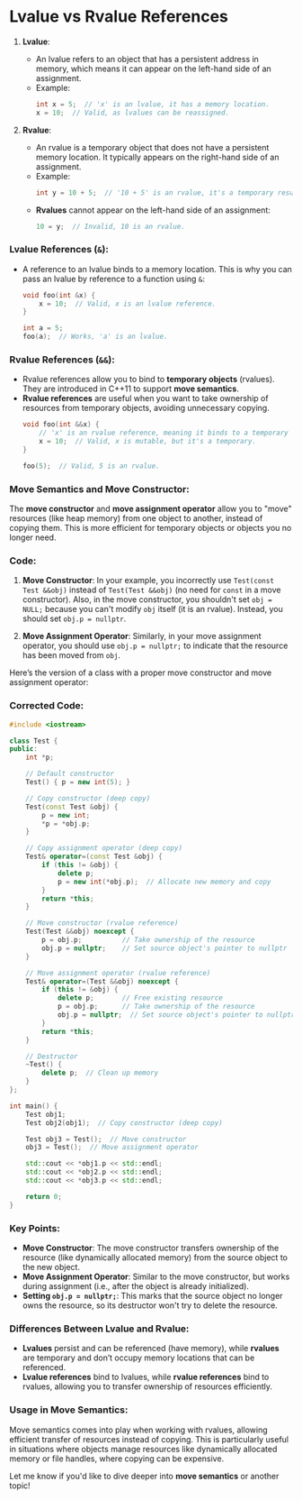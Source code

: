 

# Lvalue vs Rvalue References

1. **Lvalue**:
   - An lvalue refers to an object that has a persistent address in memory, which means it can appear on the left-hand side of an assignment.
   - Example: 
     ```cpp
     int x = 5;  // 'x' is an lvalue, it has a memory location.
     x = 10;  // Valid, as lvalues can be reassigned.
     ```

2. **Rvalue**:
   - An rvalue is a temporary object that does not have a persistent memory location. It typically appears on the right-hand side of an assignment.
   - Example:
     ```cpp
     int y = 10 + 5;  // '10 + 5' is an rvalue, it's a temporary result.
     ```
   - **Rvalues** cannot appear on the left-hand side of an assignment:
     ```cpp
     10 = y;  // Invalid, 10 is an rvalue.
     ```

### **Lvalue References (`&`)**:
- A reference to an lvalue binds to a memory location. This is why you can pass an lvalue by reference to a function using `&`:
  ```cpp
  void foo(int &x) {
      x = 10;  // Valid, x is an lvalue reference.
  }
  
  int a = 5;
  foo(a);  // Works, 'a' is an lvalue.
  ```

### **Rvalue References (`&&`)**:
- Rvalue references allow you to bind to **temporary objects** (rvalues). They are introduced in C++11 to support **move semantics**.
- **Rvalue references** are useful when you want to take ownership of resources from temporary objects, avoiding unnecessary copying.
  ```cpp
  void foo(int &&x) {
      // 'x' is an rvalue reference, meaning it binds to a temporary value.
      x = 10;  // Valid, x is mutable, but it's a temporary.
  }

  foo(5);  // Valid, 5 is an rvalue.
  ```

### **Move Semantics and Move Constructor:**
The **move constructor** and **move assignment operator** allow you to "move" resources (like heap memory) from one object to another, instead of copying them. This is more efficient for temporary objects or objects you no longer need.

### Code:

1. **Move Constructor**:
   In your example, you incorrectly use `Test(const Test &&obj)` instead of `Test(Test &&obj)` (no need for `const` in a move constructor). Also, in the move constructor, you shouldn't set `obj = NULL;` because you can't modify `obj` itself (it is an rvalue). Instead, you should set `obj.p = nullptr`.

2. **Move Assignment Operator**:
   Similarly, in your move assignment operator, you should use `obj.p = nullptr;` to indicate that the resource has been moved from `obj`.

Here’s the version of a class with a proper move constructor and move assignment operator:

### **Corrected Code:**
```cpp
#include <iostream>

class Test {
public:
    int *p;

    // Default constructor
    Test() { p = new int(5); }

    // Copy constructor (deep copy)
    Test(const Test &obj) {
        p = new int;
        *p = *obj.p;
    }

    // Copy assignment operator (deep copy)
    Test& operator=(const Test &obj) {
        if (this != &obj) {
            delete p;
            p = new int(*obj.p);  // Allocate new memory and copy
        }
        return *this;
    }

    // Move constructor (rvalue reference)
    Test(Test &&obj) noexcept {
        p = obj.p;          // Take ownership of the resource
        obj.p = nullptr;    // Set source object's pointer to nullptr
    }

    // Move assignment operator (rvalue reference)
    Test& operator=(Test &&obj) noexcept {
        if (this != &obj) {
            delete p;       // Free existing resource
            p = obj.p;      // Take ownership of the resource
            obj.p = nullptr;  // Set source object's pointer to nullptr
        }
        return *this;
    }

    // Destructor
    ~Test() {
        delete p;  // Clean up memory
    }
};

int main() {
    Test obj1;
    Test obj2(obj1);  // Copy constructor (deep copy)

    Test obj3 = Test();  // Move constructor
    obj3 = Test();  // Move assignment operator

    std::cout << *obj1.p << std::endl;
    std::cout << *obj2.p << std::endl;
    std::cout << *obj3.p << std::endl;

    return 0;
}
```

### Key Points:
- **Move Constructor**: The move constructor transfers ownership of the resource (like dynamically allocated memory) from the source object to the new object.
- **Move Assignment Operator**: Similar to the move constructor, but works during assignment (i.e., after the object is already initialized).
- **Setting `obj.p = nullptr;`**: This marks that the source object no longer owns the resource, so its destructor won't try to delete the resource.

### Differences Between Lvalue and Rvalue:
- **Lvalues** persist and can be referenced (have memory), while **rvalues** are temporary and don’t occupy memory locations that can be referenced.
- **Lvalue references** bind to lvalues, while **rvalue references** bind to rvalues, allowing you to transfer ownership of resources efficiently.

### Usage in Move Semantics:
Move semantics comes into play when working with rvalues, allowing efficient transfer of resources instead of copying. This is particularly useful in situations where objects manage resources like dynamically allocated memory or file handles, where copying can be expensive.

Let me know if you'd like to dive deeper into **move semantics** or another topic!

